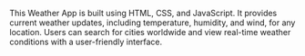 This Weather App is built using HTML, CSS, and JavaScript. It provides current weather updates, including temperature, humidity, and wind, for any location. Users can search for cities worldwide and view real-time weather conditions with a user-friendly interface.

